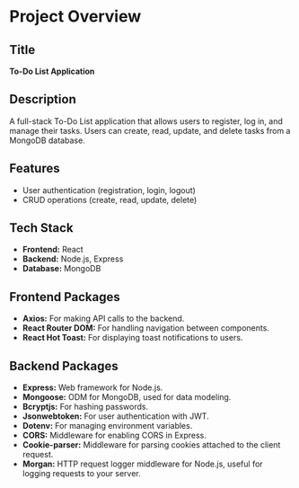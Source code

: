 # Project Overview

## Title
**To-Do List Application**

## Description
A full-stack To-Do List application that allows users to register, log in, and manage their tasks. Users can create, read, update, and delete tasks from a MongoDB database.

## Features
- User authentication (registration, login, logout)
- CRUD operations (create, read, update, delete)

## Tech Stack
- **Frontend:** React
- **Backend:** Node.js, Express
- **Database:** MongoDB

## Frontend Packages
- **Axios:** For making API calls to the backend.
- **React Router DOM:** For handling navigation between components.
- **React Hot Toast:** For displaying toast notifications to users.

## Backend Packages
- **Express:** Web framework for Node.js.
- **Mongoose:** ODM for MongoDB, used for data modeling.
- **Bcryptjs:** For hashing passwords.
- **Jsonwebtoken:** For user authentication with JWT.
- **Dotenv:** For managing environment variables.
- **CORS:** Middleware for enabling CORS in Express.
- **Cookie-parser:** Middleware for parsing cookies attached to the client request.
- **Morgan:** HTTP request logger middleware for Node.js, useful for logging requests to your server.
